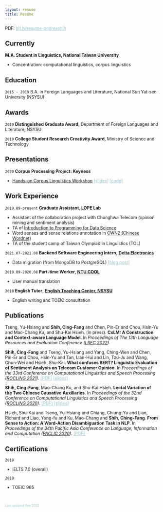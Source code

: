 ```yaml
---
layout: resume
title: Resume
---
```


PDF: <a href="https://bit.ly/resume-andreashih"><font color="#98c5d1"><u>bit.ly/resume-andreashih</u></font></a>

## Currently

__M.A. Student in Linguistics, National Taiwan University__

- Concentration: computational linguistics, corpus linguistics

## Education

`2015 - 2019`
B.A. in Foreign Languages and Literature, National Sun Yat-sen University (NSYSU)

## Awards

`2019`
__Distinguished Graduate Award__, Department of Foreign Languages and Literature, NSYSU

`2019`
__College Student Research Creativity Award__, Ministry of Science and Technology 

## Presentations

`2020`
__Corpus Processing Project: Keyness__

- [<u>Hands-on Corpus Linguistics Workshop</u>]("https://lopentu.github.io/Hands-on_Corpus_Linguistics/") <a href="https://docs.google.com/presentation/d/1WwmBZBpyf5CQHCDa49z_KWaJdN5qD5YlAZdqyoKD2O0/edit#slide=id.ga596743acd_2_95"><font color="#98c5d1"><u>[slides]</u></font></a> <a href="https://github.com/lopentu/Hands-on_Corpus_Linguistics/blob/main/hocor2020/notebook/session-5.2.ipynb"><font color="#98c5d1"><u>[code]</u></font></a>

## Work Experience

`2019.09-present`
__Graduate Assistant__, <a href="https://lope.linguistics.ntu.edu.tw/"><u><strong>LOPE Lab</strong></u></a>

- Assistant of the collaboration project with Chunghwa Telecom (opinion mining and sentiment analysis)
- TA of <a href="https://lopentu.github.io/rlads2021/"><u>Introduction to Programming for Data Science</u></a>
- Word senses and sense relations annotation in <a href="https://lopentu.github.io/CwnWeb/#home"><u>CWN2 (Chinese Wordnet)</u></a>
- TA of the student camp of Taiwan Olympiad in Linguistics (TOL)

`2021.07-2021.08`
__Backend Software Engineering Intern__, <a href="https://www.deltaww.com/en-US/index"><u><strong>Delta Electronics</strong></u></a>

- Data migration (from MongoDB to PostgreSQL) <a href="https://andreashih.github.io/blog/journal/intern.html"><font color="#98c5d1"><u>[blog post]</u></font></a>

`2019.09-2020.08`
__Part-time Worker__, <a href="https://www.dlc.ntu.edu.tw/ntu-cool/"><u><strong>NTU COOL</strong></u></a>

- User manual translation

`2018`
__English Tutor__, <a href="http://etc.nsysu.edu.tw/"><u><strong>English Teaching Center, NSYSU</strong></u></a>

- English writing and TOEIC consultation

## Publications

Tseng, Yu-Hsiang and **Shih, Cing-Fang** and Chen, Pin-Er and Chou, Hsin-Yu and Mao-Chang Ku, and Shu-Kai Hsieh. (in press). **CxLM: A Construction and Context-aware Language Model**. In *Proceedings of The 13th Language Resources and Evaluation Conference ([<u>LREC 2022</u>](https://lrec2022.lrec-conf.org/en/))*.

**Shih, Cing-Fang** and Tseng, Yu-Hsiang and Yang, Ching-Wen and Chen, Pin-Er and Chou, Hsin-Yu and Tan, Lian-Hui and Lin, Tzu-Ju and Wang, Chun-Wei and Hsieh, Shu-Kai. **What confuses BERT? Linguistic Evaluation of Sentiment Analysis on Telecom Customer Opinion**. In *Proceedings of the 33rd Conference on Computational Linguistics and Speech Processing ([<u>ROCLING 2021</u>](https://rocling2021.github.io/))*. <a href="https://drive.google.com/file/d/1FFg1eR6BP7fYZZNBVbNbxgmbd2GP0w96/view?usp=sharing"><font color="#98c5d1"><u>[PDF]</u></font></a> <a href="https://docs.google.com/presentation/d/1DYROW1Yh_vTV9DBaTCsbTZu4AXR8B15e58e9DyTGybc/edit?usp=sharing"><font color="#98c5d1"><u>[slides]</u></font></a>

**Shih, Cing-Fang**, Mao-Chang Ku, and Shu-Kai Hsieh. **Lectal Variation of the Two Chinese Causative Auxiliaries**. In *Proceedings of the 32nd Conference on Computational Linguistics and Speech Processing ([<u>ROCLING 2020</u>](https://sites.google.com/ntut.org.tw/rocling2020))*. <a href="https://drive.google.com/file/d/1GMIYUrGnWGlK8XeMfJyvjWAvBja6ZPs7/view?usp=sharing"><font color="#98c5d1"><u>[PDF]</u></font></a> <a href="https://docs.google.com/presentation/d/1yXZYwv4QqbNzq6FXP8bkr7nxPT2TNWNAMwVNzRuzrdM/edit?usp=sharing"><font color="#98c5d1"><u>[slides]</u></font></a>

Hsieh, Shu-Kai and Tseng, Yu-Hsiang and Chiang, Chiung-Yu and Lian, Richard and Liao, Yong-fu and Ku, Mao-Chang and **Shih, Ching-Fang**. **From Sense to Action: A Word-Action Disambiguation Task in NLP**. In *Proceedings of the 34th Pacific Asia Conference on Language, Information and Computation ([<u>PACLIC 2020</u>](https://vlsp.org.vn/paclic2020/))*. <a href="https://drive.google.com/file/d/1O-yZnQ3p2GM5rT-EHa19tG07eLf9Wm6Q/view?usp=sharing"><font color="#98c5d1"><u>[PDF]</u></font></a>

## Certifications

`2019`
- IELTS 7.0 (overall)

`2018`
- TOEIC 965

&nbsp;

<font size="1" color="#98c5d1">Last updated: Feb 2022</font>


